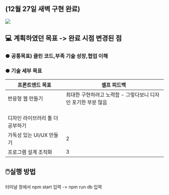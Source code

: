 
<h2>(12월 27일 새벽 구현 완료)</h2>
 <img src='https://user-images.githubusercontent.com/80823659/209461470-93d8cf51-643c-4da8-b67b-db4e3a56f459.png'>
  <h2>💻 계획하였던 목표 -> 완료 시점 변경된 점</h2>
<h3>● 공통목표) 클린 코드,부족 기술 성장,협업 이해</h3>
<h3>● 기술 세부 목표</h3>


|프론트엔드 목표| 셀프 피드백 |
|------|-----|
|반응형 웹 만들기| 최대한 구현하려고 노력함 - 그렇다보니 디자인 포기한 부분 많음 
<br>디자인 라이브러리 툴 더 공부하기 |
|가독성 있는 UI/UX 만들기|2|
|프로그램 설계 조직화|3|

<h2>🖱️실행 방법</h2>
<p>    터미널 창에서 npm start 입력 -> npm run db 입력</p>

